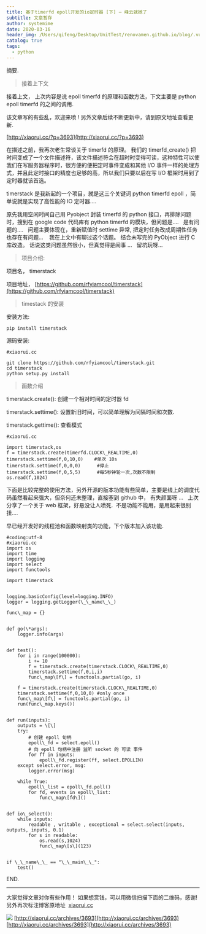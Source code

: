 ```yaml
---
title: 基于timerfd epoll开发的io定时器 [下] – 峰云就她了
subtitle: 文章暂存
author: systemime
date: 2020-03-16
header_img: /Users/qifeng/Desktop/UnitTest/renovamen.github.io/blog/.vuepress/public/img/in-post/header/5.jpg
catalog: true
tags:
  - python
---
```

摘要.

<!-- more -->
> 接着上下文

接着上文， 上次内容是说 epoll timerfd 的原理和函数方法，下文主要是 python epoll timerfd 的之间的调用.

该文章写的有些乱，欢迎来喷 ! 另外文章后续不断更新中，请到原文地址查看更新.

[http://xiaorui.cc/?p=3693](http://xiaorui.cc/?p=3693)

在描述之前，我再次老生常谈关于 timerfd 的原理。 我们的 timerfd_create() 把时间变成了一个文件描述符，该文件描述符会在超时时变得可读，这种特性可以使我们在写服务器程序时，很方便的便把定时事件变成和其他 I/O 事件一样的处理方式，并且此定时接口的精度也足够的高，所以我们只要以后在写 I/O 框架时用到了定时器就该首选。

timerstack 是我新起的一个项目，就是这三个关键词 python timerfd epoll ，简单说就是实现了高性能的 IO 定时器….    

原先我用空闲时间自己用 Pyobject 封装 timerfd 的 python 接口，再排除问题时，搜到在 google code 代码库有 python timerfd 的模块，但问题是….   是有问题的….   问题主要体现在，重新赋值时 settime 异常, 把定时任务改成周期性任务也存在有问题…    我在上文中有聊过这个话题。 结合未写完的 PyObject 进行 C 库改造。 话说这类问题虽然很小，但真觉得是闹事 …   留坑玩呀…

> 项目介绍:

项目名， timerstack

项目地址， [https://github.com/rfyiamcool/timerstack](https://github.com/rfyiamcool/timerstack)

> timestack 的安装

安装方法:

    pip install timerstack

源码安装:

    #xiaorui.cc

    git clone https://github.com/rfyiamcool/timerstack.git
    cd timerstack
    python setup.py install

> 函数介绍

timerstack.create(): 创建一个相对时间的定时器 fd 

timerstack.settime(): 设置新旧时间，可以简单理解为间隔时间和次数. 

timerstack.gettime(): 查看模式

    #xiaorui.cc

    import timerstack,os
    f = timerstack.create(timerfd.CLOCK\_REALTIME,0)
    timerstack.settime(f,0,10,0)    #单次 10s
    timerstack.settime(f,0,0,0)      #停止
    timerstack.settime(f,0,5,5)      #每5秒钟轮一次,次数不限制
    os.read(f,1024)

下面是比较完整的使用方法，另外开源的版本功能有些简单，主要是线上的调度代码虽然看起来强大，但奈何还未整理，直接塞到 github 中， 有失颜面呀 …   上次分享了一个关于 web 框架，好悬没让人喷死.  不是功能不能用，是用起来很别扭….

早已经开发好的线程池和函数映射类的功能，下个版本加入该功能. 

    #coding:utf-8
    #xiaorui.cc
    import os
    import time
    import logging
    import select
    import functools

    import timerstack


    logging.basicConfig(level=logging.INFO)
    logger = logging.getLogger(\_\_name\_\_)

    func\_map = {}


    def go(\*args):
        logger.info(args)


    def test():
        for i in range(100000):
            i += 10
            f = timerstack.create(timerstack.CLOCK\_REALTIME,0)
            timerstack.settime(f,0,i,i)
            func\_map\[f\] = functools.partial(go, i)
        
        f = timerstack.create(timerstack.CLOCK\_REALTIME,0)
        timerstack.settime(f,0,10,0) #only once
        func\_map\[f\] = functools.partial(go, i)
        run(func\_map.keys())


    def run(inputs):
        outputs = \[\]
        try:
            # 创建 epoll 句柄
            epoll\_fd = select.epoll()
            # 向 epoll 句柄中注册 监听 socket 的 可读 事件
            for ff in inputs:
                epoll\_fd.register(ff, select.EPOLLIN)
        except select.error, msg:
            logger.error(msg)

        while True:
            epoll\_list = epoll\_fd.poll()
            for fd, events in epoll\_list:
                func\_map\[fd\]()

        
    def io\_select():
        while inputs:
            readable , writable , exceptional = select.select(inputs, outputs, inputs, 0.1)
            for s in readable:
                os.read(s,1024)
                func\_map\[s\](123)
        

    if \_\_name\_\_ == "\_\_main\_\_":
        test()

END.

* * *

大家觉得文章对你有些作用！ 如果想赏钱，可以用微信扫描下面的二维码，感谢!  
另外再次标注博客原地址  [xiaorui.cc](http://xiaorui.cc/)  

![](http://static.xiaorui.cc/static/weixin_new.jpg) 
 [http://xiaorui.cc/archives/3693](http://xiaorui.cc/archives/3693) 
 [http://xiaorui.cc/archives/3693](http://xiaorui.cc/archives/3693)
